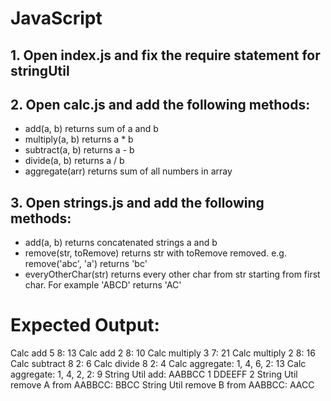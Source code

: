 # JavaScript

## 1. Open index.js and fix the require statement for stringUtil
## 2. Open calc.js and add the following methods:

* add(a, b) returns sum of a and b
* multiply(a, b) returns a * b
* subtract(a, b) returns a - b
* divide(a, b) returns a / b
* aggregate(arr) returns sum of all numbers in array

## 3. Open strings.js and add the following methods:

* add(a, b) returns concatenated strings a and b
* remove(str, toRemove) returns str with toRemove removed. e.g. remove('abc', 'a') returns 'bc'
* everyOtherChar(str) returns every other char from str starting from first char. For example 'ABCD' returns 'AC'

# Expected Output:
Calc add 5 8: 13
Calc add 2 8: 10
Calc multiply 3 7: 21
Calc multiply 2 8: 16
Calc subtract 8 2: 6
Calc divide 8 2: 4
Calc aggregate: 1, 4, 6, 2: 13
Calc aggregate: 1, 4, 2, 2: 9
String Util add: AABBCC 1 DDEEFF 2
String Util remove A from AABBCC: BBCC
String Util remove B from AABBCC: AACC

